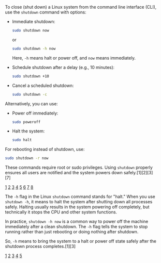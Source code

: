 To close (shut down) a Linux system from the command line interface (CLI), use the `shutdown` command with options:

- Immediate shutdown:

  ```bash
  sudo shutdown now
  ```

  or

  ```bash
  sudo shutdown -h now
  ```

  Here, `-h` means halt or power off, and `now` means immediately.

- Schedule shutdown after a delay (e.g., 10 minutes):

  ```bash
  sudo shutdown +10
  ```

- Cancel a scheduled shutdown:
  ```bash
  sudo shutdown -c
  ```

Alternatively, you can use:

- Power off immediately:
  ```bash
  sudo poweroff
  ```
- Halt the system:
  ```bash
  sudo halt
  ```

For rebooting instead of shutdown, use:

```bash
sudo shutdown -r now
```

These commands require root or sudo privileges. Using `shutdown` properly ensures all users are notified and the system
powers down safely.[1][2][3][7]

[1](https://www.geeksforgeeks.org/linux-unix/shutdown-command-in-linux-with-examples/)
[2](https://phoenixnap.com/kb/linux-shutdown-command)
[3](https://www.ionos.com/digitalguide/server/configuration/linux-shutdown-command/)
[4](https://kodekloud.com/blog/linux-shutdown-command/)
[5](https://www.reddit.com/r/linuxquestions/comments/11xvawa/what_is_the_best_way_to_shutdown_the_system/)
[6](https://www.redhat.com/en/blog/linux-boot-shutdown-systemd) [7](https://www.cyberciti.biz/faq/howto-shutdown-linux/)
[8](https://www.hostinger.com/tutorials/linux-shutdown-command)

The `-h` flag in the Linux `shutdown` command stands for "halt." When you use `shutdown -h`, it means to halt the system
after shutting down all processes safely. Halting usually results in the system powering off completely, but technically it
stops the CPU and other system functions.

In practice, `shutdown -h now` is a common way to power off the machine immediately after a clean shutdown. The `-h` flag
tells the system to stop running rather than just rebooting or doing nothing after shutdown.

So, `-h` means to bring the system to a halt or power off state safely after the shutdown process completes.[1][3]

[1](https://linux-tips.us/how-to-shutdown-linux-from-the-terminal/)
[2](https://www.ionos.co.uk/digitalguide/server/configuration/shutdown-commands-via-cmd/)
[3](https://opensource.com/article/19/7/reboot-linux)
[4](https://stackoverflow.com/questions/22009705/how-to-detect-linux-shutdown-reboot)
[5](https://techdocs.broadcom.com/us/en/ca-mainframe-software/automation/ca-workload-automation-ca-7-edition/12-1/using/commands/command-descriptions/shutdown-command.html)
